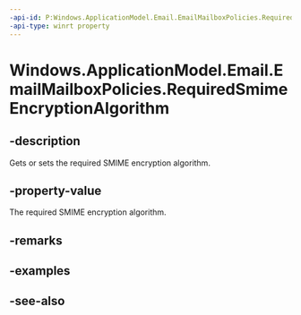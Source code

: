 ----api-id: P:Windows.ApplicationModel.Email.EmailMailboxPolicies.RequiredSmimeEncryptionAlgorithm
-api-type: winrt property
---<!-- Property syntaxpublic Windows.Foundation.IReference<Windows.ApplicationModel.Email.EmailMailboxSmimeEncryptionAlgorithm> RequiredSmimeEncryptionAlgorithm { get;  set; }--># Windows.ApplicationModel.Email.EmailMailboxPolicies.RequiredSmimeEncryptionAlgorithm## -descriptionGets or sets the required SMIME encryption algorithm.## -property-valueThe required SMIME encryption algorithm.## -remarks## -examples## -see-also